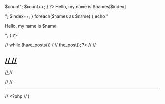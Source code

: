 <?php 
    $names= array("Sam", "James", "Danny", "Sara");
    $count = 0;
    while($count <= 100) {
        echo" <p>$count</>";
        $count++;
    }
?>

<?php 
    $index = 0;
    while($index < count($names)){
        echo "<p>Hello, my name is $names[$index]</p>";
        $index++;
    }

    foreach($names as $name) {
        echo "<p>Hello, my name is $name</p>";
    }
?>

// while (have_posts()) {
//     the_post(); ?>
//     <a href="<?php the_permalink() ?>">
//         <h2>
//             <?php the_title() ?>
//         </h2>
//     </a>
//     <p>
//         <?php the_content() ?>
//         <hr>
//         <?php
// }